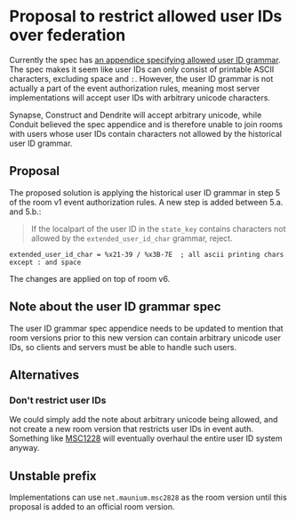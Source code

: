 # Proposal to restrict allowed user IDs over federation
Currently the spec has [an appendice specifying allowed user ID grammar](https://matrix.org/docs/spec/appendices#user-identifiers).
The spec makes it seem like user IDs can only consist of printable ASCII
characters, excluding space and `:`. However, the user ID grammar is not
actually a part of the event authorization rules, meaning most server
implementations will accept user IDs with arbitrary unicode characters.

Synapse, Construct and Dendrite will accept arbitrary unicode, while Conduit
believed the spec appendice and is therefore unable to join rooms with users
whose user IDs contain characters not allowed by the historical user ID grammar.

## Proposal
The proposed solution is applying the historical user ID grammar in step 5 of
the room v1 event authorization rules. A new step is added between 5.a. and 5.b.:

> If the localpart of the user ID in the `state_key` contains characters not
  allowed by the `extended_user_id_char` grammar, reject.

  ```bnf
  extended_user_id_char = %x21-39 / %x3B-7E  ; all ascii printing chars except : and space
  ```

The changes are applied on top of room v6.

## Note about the user ID grammar spec
The user ID grammar spec appendice needs to be updated to mention that room
versions prior to this new version can contain arbitrary unicode user IDs,
so clients and servers must be able to handle such users.

## Alternatives
### Don't restrict user IDs
We could simply add the note about arbitrary unicode being allowed, and not
create a new room version that restricts user IDs in event auth. Something like
[MSC1228](https://github.com/matrix-org/matrix-doc/pull/1228) will eventually
overhaul the entire user ID system anyway.

## Unstable prefix
Implementations can use `net.maunium.msc2828` as the room version until this
proposal is added to an official room version.
